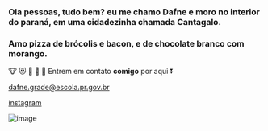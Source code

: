 ### Ola pessoas, tudo bem? eu me chamo Dafne e moro no interior do paraná, em uma cidadezinha chamada Cantagalo.
  ### Amo pizza de brócolis e bacon, e de chocolate branco com morango.

  🐮 😻 🍫 💟 🍓
Entrem em contato **comigo** por aqui ⏬

dafne.grade@escola.pr.gov.br

[instagram](https://instagram.com/dafne_gradee?igshid=YTQwZjQ0NmI0OA==)


![image](https://github.com/dafnegrade/d/assets/144032526/053e0308-8600-4b99-bbc4-1bbed349e8f3)
